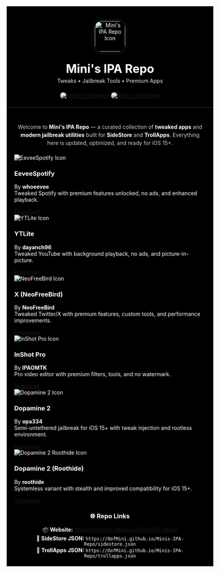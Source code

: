 <div style="background: #000000; margin: -8px -20px 0 -20px; padding: 25px 20px 20px 20px; color: white; font-family: 'Inter', 'Segoe UI', sans-serif; border-bottom: 1px solid #333;">
<div align="center">

  <img src="https://OofMini.github.io/Minis-IPA-Repo/apps/repo-icon.png" width="80" height="80" style="
    border-radius: 18px;
    box-shadow: 0 0 12px rgba(255,255,255,0.15);
    margin-bottom: 12px;
  " alt="Mini's IPA Repo Icon">

  <h1 style="font-size: 2.2em; font-weight: 700; margin: 0 0 5px 0;">
    Mini's IPA Repo
  </h1>
  <p style="font-size: 1em; margin: 0 0 20px 0; opacity: 0.9;">Tweaks • Jailbreak Tools • Premium Apps</p>

  <div style="margin: 0;">
    <a href="trollapps://add-repo?url=https://oofmini.github.io/Minis-IPA-Repo/trollapps.json" style="display: inline-block; margin: 2px;">
      <img src="https://img.shields.io/badge/Add%20to-TrollApps-007AFF?logo=apple&logoColor=white&style=for-the-badge" alt="Add to TrollApps" style="border-radius: 8px; border: none;">
    </a>
    <a href="sidestore://add-repo?url=https://oofmini.github.io/Minis-IPA-Repo/sidestore.json" style="display: inline-block; margin: 2px;">
      <img src="https://img.shields.io/badge/Add%20to-SideStore-8A2BE2?logo=apple&logoColor=white&style=for-the-badge" alt="Add to SideStore" style="border-radius: 8px; border: none;">
    </a>
  </div>
</div>
</div>

<div style="background: #000000; margin: 0 -20px; padding: 20px; color: white;">
<p align="center" style="max-width:700px; margin:20px auto; font-size:1em; color: #ccc; line-height: 1.5;">
  Welcome to <b style="color: #fff;">Mini's IPA Repo</b> — a curated collection of <b style="color: #fff;">tweaked apps</b> and <b style="color: #fff;">modern jailbreak utilities</b> built for <b style="color: #fff;">SideStore</b> and <b style="color: #fff;">TrollApps</b>. Everything here is updated, optimized, and ready for iOS 15+.
</p>

<!-- HIDDEN CSS START -->
<div hidden>
<style>
@keyframes fadeIn{from{opacity:0;transform:translateY(15px)}to{opacity:1;transform:translateY(0)}.app-grid{display:flex;flex-wrap:wrap;justify-content:center;gap:20px;max-width:1200px;margin:0 auto}.app-card{background:rgba(255,255,255,0.08);border:1px solid rgba(255,255,255,0.15);border-radius:16px;width:280px;padding:20px;text-align:center;transition:all 0.3s ease;animation:fadeIn 1s ease both;display:flex;flex-direction:column;align-items:center;justify-content:flex-start}.app-card:hover{transform:scale(1.03);background:rgba(255,255,255,0.12);border-color:rgba(255,255,255,0.25)}.app-icon-container{width:100px;height:100px;margin-bottom:15px;display:flex;align-items:center;justify-content:center;position:relative}.app-card img{width:100%;height:100%;object-fit:contain;border-radius:22px;background:#000;padding:2px;box-sizing:border-box}.app-card h3{margin:0 0 12px 0;color:#fff;font-size:1.15em;font-weight:600;width:100%;text-align:center;line-height:1.2;padding:0 5px}.app-card p{font-size:0.9em;color:#ccc;line-height:1.5;margin:0 0 20px 0;width:100%;text-align:center;padding:0 5px}.download-btn{display:inline-block;padding:10px 20px;border-radius:10px;background:#1db954;color:#fff;text-decoration:none;transition:0.3s;font-weight:600;font-size:0.95em;margin-top:auto;min-width:120px}.download-btn:hover{opacity:0.8;transform:translateY(-1px)}.repo-links{margin-top:40px;padding:25px;background:rgba(255,255,255,0.05);border-radius:16px;border:1px solid rgba(255,255,255,0.1)}.repo-links h3{color:#fff;font-size:1.3em;margin-bottom:20px;text-align:center}.repo-link-item{margin:12px 0;font-size:1em;color:#fff;text-align:center}.repo-link-item a{color:#fff;text-decoration:none;font-weight:600}.repo-link-item a:hover{color:#1db954}.repo-link-item code{background:rgba(255,255,255,0.1);padding:4px 8px;border-radius:4px;font-family:'Monaco','Menlo',monospace;color:#fff}
</style>
</div>
<!-- HIDDEN CSS END -->

<div class="app-grid">

<div class="app-card">
  <div class="app-icon-container">
    <img src="https://OofMini.github.io/Minis-IPA-Repo/apps/EeveeSpotify.png" alt="EeveeSpotify Icon">
  </div>
  <h3>EeveeSpotify</h3>
  <p>By <b>whoeevee</b><br>Tweaked Spotify with premium features unlocked, no ads, and enhanced playback.</p>
  <a class="download-btn" href="https://github.com/OofMini/eeveespotifyreborn/releases/download/9.0.84/EeveeSpotify.ipa">Download</a>
</div>

<div class="app-card">
  <div class="app-icon-container">
    <img src="https://OofMini.github.io/Minis-IPA-Repo/apps/YouTubePlus_5.2b3.PNG" alt="YTLite Icon">
  </div>
  <h3>YTLite</h3>
  <p>By <b>dayanch96</b><br>Tweaked YouTube with background playback, no ads, and picture-in-picture.</p>
  <a class="download-btn" href="https://github.com/OofMini/YTLite/releases/download/20.39.6/YouTubePlus_5.2b3.ipa">Download</a>
</div>

<div class="app-card">
  <div class="app-icon-container">
    <img src="https://OofMini.github.io/Minis-IPA-Repo/apps/NeoFreeBird.png" alt="NeoFreeBird Icon">
  </div>
  <h3>X (NeoFreeBird)</h3>
  <p>By <b>NeoFreeBird</b><br>Tweaked Twitter/X with premium features, custom tools, and performance improvements.</p>
  <a class="download-btn" href="https://github.com/OofMini/tweak/releases/download/11.27/NeoFreeBird-sideloaded_5.1_11.27.ipa">Download</a>
</div>

<div class="app-card">
  <div class="app-icon-container">
    <img src="https://OofMini.github.io/Minis-IPA-Repo/apps/Inshot.png" alt="InShot Pro Icon">
  </div>
  <h3>InShot Pro</h3>
  <p>By <b>IPAOMTK</b><br>Pro video editor with premium filters, tools, and no watermark.</p>
  <a class="download-btn" href="https://www.dropbox.com/scl/fi/z9pg3t8e5rkauyh51duud/InShot-ipaomtk.com.ipa?rlkey=whj0y0ex86tondgcdn9t7dxnv&dl=1">Download</a>
</div>

<div class="app-card">
  <div class="app-icon-container">
    <img src="https://OofMini.github.io/Minis-IPA-Repo/apps/Dopamine2.png" alt="Dopamine 2 Icon">
  </div>
  <h3>Dopamine 2</h3>
  <p>By <b>opa334</b><br>Semi-untethered jailbreak for iOS 15+ with tweak injection and rootless environment.</p>
  <a class="download-btn" href="https://www.dropbox.com/scl/fi/83gkrrb2hq5nzv15e2f7q/Dopamine.tipa?rlkey=4tmq856xa31pqqw3t499gxm3z&dl=1">Download</a>
</div>

<div class="app-card">
  <div class="app-icon-container">
    <img src="https://OofMini.github.io/Minis-IPA-Repo/apps/Dopamine2-roothide.png" alt="Dopamine 2 Roothide Icon">
  </div>
  <h3>Dopamine 2 (Roothide)</h3>
  <p>By <b>roothide</b><br>Systemless variant with stealth and improved compatibility for iOS 15+.</p>
  <a class="download-btn" href="https://www.dropbox.com/scl/fi/5b0ir4tyyzsyfrvoyr98u/Dopamine-2.tipa?rlkey=bjaykx5qol2uueo8jbaarxnfe&dl=1">Download</a>
</div>

</div>

<div class="repo-links" align="center">
  <h3>🌐 Repo Links</h3>
  
  <div class="repo-link-item">
    📦 <strong>Website:</strong> 
    <a href="https://oofmini.github.io/Minis-IPA-Repo/" target="_blank">https://oofmini.github.io/Minis-IPA-Repo/</a>
  </div>
  
  <div class="repo-link-item">
    📜 <strong>SideStore JSON:</strong> 
    <code>https://OofMini.github.io/Minis-IPA-Repo/sidestore.json</code>
  </div>
  
  <div class="repo-link-item">
    📜 <strong>TrollApps JSON:</strong> 
    <code>https://OofMini.github.io/Minis-IPA-Repo/trollapps.json</code>
  </div>
</div>
</div>